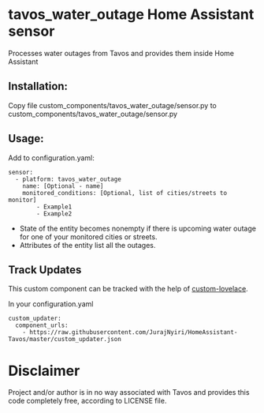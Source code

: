 # tavos_water_outage Home Assistant sensor
Processes water outages from Tavos and provides them inside Home Assistant

## Installation:
Copy file custom_components/tavos_water_outage/sensor.py to custom_components/tavos_water_outage/sensor.py

## Usage:
Add to configuration.yaml:

```
sensor:
  - platform: tavos_water_outage
    name: [Optional - name]
    monitored_conditions: [Optional, list of cities/streets to monitor]
        - Example1
        - Example2
```

- State of the entity becomes nonempty if there is upcoming water outage for one of your monitored cities or streets.
- Attributes of the entity list all the outages.

## Track Updates
This custom component can be tracked with the help of [custom-lovelace](https://github.com/ciotlosm/custom-lovelace).

In your configuration.yaml

```
custom_updater:
  component_urls:
    - https://raw.githubusercontent.com/JurajNyiri/HomeAssistant-Tavos/master/custom_updater.json
```

# Disclaimer

Project and/or author is in no way associated with Tavos and provides this code completely free, according to LICENSE file.
